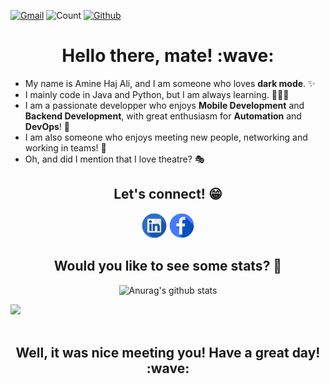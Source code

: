 [![Gmail](https://img.shields.io/badge/-amine.hajali-c14438?style=flat&logo=Gmail&logoColor=white)](mailto:amine.hajali@insat.ucar.tn) ![Count](https://komarev.com/ghpvc/?username=hajali-amine) [![Github](https://img.shields.io/github/followers/hajali-amine?label=Follow&style=social)](https://github.com/hajali-amine) 

<h1 align="center">
    <b>Hello there, mate! :wave:  </b>
</h1>

* My name is Amine Haj Ali, and I am someone who loves __dark mode__. ✨
* I mainly code in Java and Python, but I am always learning. 👨🏽‍💻
* I am a passionate developper who enjoys __Mobile Development__ and __Backend Development__, with great enthusiasm for __Automation__ and __DevOps__! 🚀
* I am also someone who enjoys meeting new people, networking and working in teams! 🤗
* Oh, and did I mention that I love theatre? 🎭


<h2 align="center">
    <b>Let's connect! 😁</b>
</h2>

[<p align="center"></b> <img src='assets/Illustration-of-Linkedin-icon-on-transparent-background-PNG.png' alt='linkedin' height='40'>](https://www.linkedin.com/in/hajaliamine/) 
[ <img src='assets/Facebook-icon-design-illustration-on-transparent-background-PNG.png' alt='linkedin' height='40'> </p>](https://www.facebook.com/smeortan/)


<h2 align="center">
    <b>Would you like to see some stats? 💯</b>
</h2>

<p align="center">
    <img src="https://github-readme-stats.vercel.app/api?username=hajali-amine&show_icons=true&theme=graywhite" alt="Anurag's github stats">
</p>

<img src="https://activity-graph.herokuapp.com/graph?username=hajali-amine&hide_border=true&theme=graywhite"/><br><br>

<h2 align="center">
    <b>Well, it was nice meeting you! Have a great day! :wave:	
</h2>
